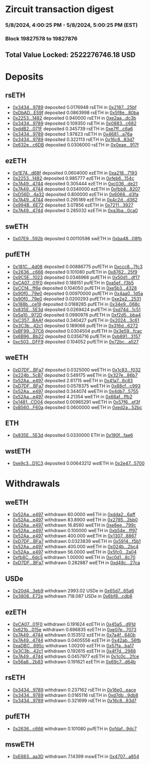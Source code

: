 # Zircuit transaction digest
### 5/8/2024, 4:00:25 PM - 5/8/2024, 5:00:25 PM (EST)
### Block 19827578 to 19827876

## Total Value Locked: 2522276746.18 USD

# Deposits
## rsETH
- [0x3434...9789](https://etherscan.io/address/0x34349c5569e7B846c3558961552D2202760A9789) deposited 0.0176948 rsETH in [0x2187...25bf](https://etherscan.io/tx/0x34349c5569e7B846c3558961552D2202760A9789)
- [0xDbAD...E59f](https://etherscan.io/address/0xDbAD18Eb01F4f9eaa3da106984AD764037BaE59f) deposited 0.0863998 rsETH in [0x5f8e...80ba](https://etherscan.io/tx/0xDbAD18Eb01F4f9eaa3da106984AD764037BaE59f)
- [0x2253...1482](https://etherscan.io/address/0x2253A74d0BBB7Bf4996C60fCFAa61F4e06C61482) deposited 0.940000 rsETH in [0xe2aa...dc3b](https://etherscan.io/tx/0x2253A74d0BBB7Bf4996C60fCFAa61F4e06C61482)
- [0x3434...9789](https://etherscan.io/address/0x34349c5569e7B846c3558961552D2202760A9789) deposited 0.109350 rsETH in [0x0883...c682](https://etherscan.io/tx/0x34349c5569e7B846c3558961552D2202760A9789)
- [0xddB2...071F](https://etherscan.io/address/0xddB20A475AeeAd0ceA068f98Cf83b2465D83071F) deposited 0.345739 rsETH in [0xe7ff...c6a6](https://etherscan.io/tx/0xddB20A475AeeAd0ceA068f98Cf83b2465D83071F)
- [0x3434...9789](https://etherscan.io/address/0x34349c5569e7B846c3558961552D2202760A9789) deposited 1.97823 rsETH in [0x4681...a76a](https://etherscan.io/tx/0x34349c5569e7B846c3558961552D2202760A9789)
- [0x3434...9789](https://etherscan.io/address/0x34349c5569e7B846c3558961552D2202760A9789) deposited 0.322113 rsETH in [0x16c8...83d7](https://etherscan.io/tx/0x34349c5569e7B846c3558961552D2202760A9789)
- [0x632e...c6DB](https://etherscan.io/address/0x632e82F4Cb5067065FaA663F74772B9b835fc6DB) deposited 0.0306000 rsETH in [0x0eae...917f](https://etherscan.io/tx/0x632e82F4Cb5067065FaA663F74772B9b835fc6DB)
## ezETH
- [0x1E74...d68f](https://etherscan.io/address/0x1E7476a7Ad5c4292B175399820AC8DbA0C39d68f) deposited 0.0604000 ezETH in [0xa218...7193](https://etherscan.io/tx/0x1E7476a7Ad5c4292B175399820AC8DbA0C39d68f)
- [0x2253...1482](https://etherscan.io/address/0x2253A74d0BBB7Bf4996C60fCFAa61F4e06C61482) deposited 0.985777 ezETH in [0xfeb6...154c](https://etherscan.io/tx/0x2253A74d0BBB7Bf4996C60fCFAa61F4e06C61482)
- [0x7A49...4744](https://etherscan.io/address/0x7A493Be5c2ce014cD049Bf178a1ac0Db1B434744) deposited 0.305444 ezETH in [0xc036...de21](https://etherscan.io/tx/0x7A493Be5c2ce014cD049Bf178a1ac0Db1B434744)
- [0x7A49...4744](https://etherscan.io/address/0x7A493Be5c2ce014cD049Bf178a1ac0Db1B434744) deposited 0.0340000 ezETH in [0xfbb8...8207](https://etherscan.io/tx/0x7A493Be5c2ce014cD049Bf178a1ac0Db1B434744)
- [0xD56D...4a32](https://etherscan.io/address/0xD56D92C93a3e549c42963f4e6395b709CE0E4a32) deposited 0.800000 ezETH in [0x6066...d3fa](https://etherscan.io/tx/0xD56D92C93a3e549c42963f4e6395b709CE0E4a32)
- [0x7A49...4744](https://etherscan.io/address/0x7A493Be5c2ce014cD049Bf178a1ac0Db1B434744) deposited 0.295189 ezETH in [0x4c2d...d362](https://etherscan.io/tx/0x7A493Be5c2ce014cD049Bf178a1ac0Db1B434744)
- [0x994B...6E72](https://etherscan.io/address/0x994B9acB32e8Eb44e098C909c47A613bc3c76E72) deposited 3.07856 ezETH in [0x7211...3927](https://etherscan.io/tx/0x994B9acB32e8Eb44e098C909c47A613bc3c76E72)
- [0x7A49...4744](https://etherscan.io/address/0x7A493Be5c2ce014cD049Bf178a1ac0Db1B434744) deposited 0.285032 ezETH in [0xa3ba...0ca0](https://etherscan.io/tx/0x7A493Be5c2ce014cD049Bf178a1ac0Db1B434744)
## swETH
- [0x07E9...592b](https://etherscan.io/address/0x07E91056c22D281E80740367C120D428fE00592b) deposited 0.00110598 swETH in [0xba48...08fb](https://etherscan.io/tx/0x07E91056c22D281E80740367C120D428fE00592b)
## pufETH
- [0x181C...4d08](https://etherscan.io/address/0x181C34f44fd4911C40C657EFc00B92BB656D4d08) deposited 0.00886775 pufETH in [0xccc8...7fc3](https://etherscan.io/tx/0x181C34f44fd4911C40C657EFc00B92BB656D4d08)
- [0x2636...c666](https://etherscan.io/address/0x263652F3d610158223af732F143b4421Fd22c666) deposited 0.101080 pufETH in [0x8762...25f9](https://etherscan.io/tx/0x263652F3d610158223af732F143b4421Fd22c666)
- [0x9C5E...1023](https://etherscan.io/address/0x9C5EDF45510F00f315db6b22C7D5E9eD7bE61023) deposited 0.0346966 pufETH in [0x50d1...df17](https://etherscan.io/tx/0x9C5EDF45510F00f315db6b22C7D5E9eD7bE61023)
- [0xCA07...01F0](https://etherscan.io/address/0xCA07457a68b03dfaba07Db492C4Bf6BFA91101F0) deposited 0.188151 pufETH in [0xa5ef...f3b5](https://etherscan.io/tx/0xCA07457a68b03dfaba07Db492C4Bf6BFA91101F0)
- [0xCCf4...ff6e](https://etherscan.io/address/0xCCf48587425143af4AaAdDA12Ada81271b5Cff6e) deposited 0.104050 pufETH in [0xe5b3...4328](https://etherscan.io/tx/0xCCf48587425143af4AaAdDA12Ada81271b5Cff6e)
- [0x90f0...79e0](https://etherscan.io/address/0x90f006d6db59AcAC7DD235811BB8655269E379e0) deposited 0.00970000 pufETH in [0x4aa0...1d5a](https://etherscan.io/tx/0x90f006d6db59AcAC7DD235811BB8655269E379e0)
- [0x90f0...79e0](https://etherscan.io/address/0x90f006d6db59AcAC7DD235811BB8655269E379e0) deposited 0.0200293 pufETH in [0xe2e2...2531](https://etherscan.io/tx/0x90f006d6db59AcAC7DD235811BB8655269E379e0)
- [0x188b...ce19](https://etherscan.io/address/0x188bfC49893Ea7a636c20Dd4C4cC7bAf92a1ce19) deposited 0.0188285 pufETH in [0x34e9...068c](https://etherscan.io/tx/0x188bfC49893Ea7a636c20Dd4C4cC7bAf92a1ce19)
- [0x835E...5E3d](https://etherscan.io/address/0x835E39BcB90fEd130644A8e9d75661aaB74A5E3d) deposited 0.0269424 pufETH in [0xd74d...1c51](https://etherscan.io/tx/0x835E39BcB90fEd130644A8e9d75661aaB74A5E3d)
- [0x5a10...972D](https://etherscan.io/address/0x5a10686a83ec6F158976123eB2E3c30A1A72972D) deposited 0.0990976 pufETH in [0xf2d5...bba4](https://etherscan.io/tx/0x5a10686a83ec6F158976123eB2E3c30A1A72972D)
- [0xC357...BAAf](https://etherscan.io/address/0xC357236Ed6f97F3810127A345E084ba1f06aBAAf) deposited 0.340427 pufETH in [0x2024...3c61](https://etherscan.io/tx/0xC357236Ed6f97F3810127A345E084ba1f06aBAAf)
- [0x3C3b...42c1](https://etherscan.io/address/0x3C3b10bddF25Ec5B577AeB54166076c95d0c42c1) deposited 0.189066 pufETH in [0x316d...6272](https://etherscan.io/tx/0x3C3b10bddF25Ec5B577AeB54166076c95d0c42c1)
- [0xBF99...37C6](https://etherscan.io/address/0xBF99296CBE17386290E22cC11C58ADcD253d37C6) deposited 0.0304504 pufETH in [0x3e59...fcac](https://etherscan.io/tx/0xBF99296CBE17386290E22cC11C58ADcD253d37C6)
- [0x6B96...Bb22](https://etherscan.io/address/0x6B96E320beF222f0C5AadF04b5f17eA9Fc52Bb22) deposited 0.0356716 pufETH in [0xb891...3157](https://etherscan.io/tx/0x6B96E320beF222f0C5AadF04b5f17eA9Fc52Bb22)
- [0xc503...DFF9](https://etherscan.io/address/0xc503d04Ea44707728FF1250a1A43dA5E6EA9DFF9) deposited 0.104052 pufETH in [0x72bc...a527](https://etherscan.io/tx/0xc503d04Ea44707728FF1250a1A43dA5E6EA9DFF9)
## weETH
- [0xD7DF...BFa7](https://etherscan.io/address/0xD7DF7E085214743530afF339aFC420c7c720BFa7) deposited 0.0325000 weETH in [0x1c83...f032](https://etherscan.io/tx/0xD7DF7E085214743530afF339aFC420c7c720BFa7)
- [0x224b...5cB7](https://etherscan.io/address/0x224bd398955107191B08D8695dC3CB7Be8145cB7) deposited 0.549175 weETH in [0x327e...86b7](https://etherscan.io/tx/0x224bd398955107191B08D8695dC3CB7Be8145cB7)
- [0x52Aa...e497](https://etherscan.io/address/0x52Aa899454998Be5b000Ad077a46Bbe360F4e497) deposited 2.61715 weETH in [0x41a7...6c83](https://etherscan.io/tx/0x52Aa899454998Be5b000Ad077a46Bbe360F4e497)
- [0xD7DF...BFa7](https://etherscan.io/address/0xD7DF7E085214743530afF339aFC420c7c720BFa7) deposited 0.0578375 weETH in [0x88cf...c993](https://etherscan.io/tx/0xD7DF7E085214743530afF339aFC420c7c720BFa7)
- [0x52Aa...e497](https://etherscan.io/address/0x52Aa899454998Be5b000Ad077a46Bbe360F4e497) deposited 0.344074 weETH in [0x4db7...5755](https://etherscan.io/tx/0x52Aa899454998Be5b000Ad077a46Bbe360F4e497)
- [0x52Aa...e497](https://etherscan.io/address/0x52Aa899454998Be5b000Ad077a46Bbe360F4e497) deposited 4.21354 weETH in [0x66af...ffb2](https://etherscan.io/tx/0x52Aa899454998Be5b000Ad077a46Bbe360F4e497)
- [0x1481...CD04](https://etherscan.io/address/0x14815EFE85e0E9348c3422B98F2330946b48CD04) deposited 0.00965291 weETH in [0x57f6...ef3f](https://etherscan.io/tx/0x14815EFE85e0E9348c3422B98F2330946b48CD04)
- [0xB560...F60a](https://etherscan.io/address/0xB560734bfCC8744b140b318D5973b4B9a973F60a) deposited 0.0600000 weETH in [0xed2a...52bc](https://etherscan.io/tx/0xB560734bfCC8744b140b318D5973b4B9a973F60a)
## ETH
- [0x835E...5E3d](https://etherscan.io/address/0x835E39BcB90fEd130644A8e9d75661aaB74A5E3d) deposited 0.0330000 ETH in [0x190f...fae6](https://etherscan.io/tx/0x835E39BcB90fEd130644A8e9d75661aaB74A5E3d)
## wstETH
- [0xe9c3...D1C3](https://etherscan.io/address/0xe9c3Ba9c7009A82D78E081543461C88D4E7bD1C3) deposited 0.00643212 wstETH in [0x2e47...5700](https://etherscan.io/tx/0xe9c3Ba9c7009A82D78E081543461C88D4E7bD1C3)
# Withdrawals
## weETH
- [0x52Aa...e497](https://etherscan.io/address/0x52Aa899454998Be5b000Ad077a46Bbe360F4e497) withdrawn 60.0000 weETH in [0xdda2...6aff](https://etherscan.io/tx/0x52Aa899454998Be5b000Ad077a46Bbe360F4e497)
- [0x52Aa...e497](https://etherscan.io/address/0x52Aa899454998Be5b000Ad077a46Bbe360F4e497) withdrawn 83.8900 weETH in [0x2785...2bb0](https://etherscan.io/tx/0x52Aa899454998Be5b000Ad077a46Bbe360F4e497)
- [0x52Aa...e497](https://etherscan.io/address/0x52Aa899454998Be5b000Ad077a46Bbe360F4e497) withdrawn 16.8560 weETH in [0xe6ee...799c](https://etherscan.io/tx/0x52Aa899454998Be5b000Ad077a46Bbe360F4e497)
- [0x52Aa...e497](https://etherscan.io/address/0x52Aa899454998Be5b000Ad077a46Bbe360F4e497) withdrawn 0.100000 weETH in [0xb54e...ff97](https://etherscan.io/tx/0x52Aa899454998Be5b000Ad077a46Bbe360F4e497)
- [0x52Aa...e497](https://etherscan.io/address/0x52Aa899454998Be5b000Ad077a46Bbe360F4e497) withdrawn 400.000 weETH in [0x1307...8867](https://etherscan.io/tx/0x52Aa899454998Be5b000Ad077a46Bbe360F4e497)
- [0xD7DF...BFa7](https://etherscan.io/address/0xD7DF7E085214743530afF339aFC420c7c720BFa7) withdrawn 0.0323839 weETH in [0x5914...f5b1](https://etherscan.io/tx/0xD7DF7E085214743530afF339aFC420c7c720BFa7)
- [0x52Aa...e497](https://etherscan.io/address/0x52Aa899454998Be5b000Ad077a46Bbe360F4e497) withdrawn 400.000 weETH in [0x024b...2bc4](https://etherscan.io/tx/0x52Aa899454998Be5b000Ad077a46Bbe360F4e497)
- [0x52Aa...e497](https://etherscan.io/address/0x52Aa899454998Be5b000Ad077a46Bbe360F4e497) withdrawn 56.0000 weETH in [0x5fc0...2a04](https://etherscan.io/tx/0x52Aa899454998Be5b000Ad077a46Bbe360F4e497)
- [0xfb8C...6dc5](https://etherscan.io/address/0xfb8C399cc6319AbA36FEe9f65110c8AA72216dc5) withdrawn 1.00000 weETH in [0xc0d1...8c70](https://etherscan.io/tx/0xfb8C399cc6319AbA36FEe9f65110c8AA72216dc5)
- [0xD7DF...BFa7](https://etherscan.io/address/0xD7DF7E085214743530afF339aFC420c7c720BFa7) withdrawn 0.282887 weETH in [0xd48c...27ca](https://etherscan.io/tx/0xD7DF7E085214743530afF339aFC420c7c720BFa7)
## USDe
- [0x20d4...3eb9](https://etherscan.io/address/0x20d4d6DB7F9CE71457b7d0EA2de940f44Fa73eb9) withdrawn 2993.02 USDe in [0x65d7...65a6](https://etherscan.io/tx/0x20d4d6DB7F9CE71457b7d0EA2de940f44Fa73eb9)
- [0x3808...E72e](https://etherscan.io/address/0x380826D6De63dB9b21FACae887D2DcBE774FE72e) withdrawn 718.087 USDe in [0x6bf8...cdb8](https://etherscan.io/tx/0x380826D6De63dB9b21FACae887D2DcBE774FE72e)
## ezETH
- [0xCA07...01F0](https://etherscan.io/address/0xCA07457a68b03dfaba07Db492C4Bf6BFA91101F0) withdrawn 0.191624 ezETH in [0x45a5...d91d](https://etherscan.io/tx/0xCA07457a68b03dfaba07Db492C4Bf6BFA91101F0)
- [0x621b...015e](https://etherscan.io/address/0x621b9f61B09c9438A5E0eBf5D6E37E075178015e) withdrawn 0.696835 ezETH in [0xe07e...7073](https://etherscan.io/tx/0x621b9f61B09c9438A5E0eBf5D6E37E075178015e)
- [0x7A49...4744](https://etherscan.io/address/0x7A493Be5c2ce014cD049Bf178a1ac0Db1B434744) withdrawn 0.153512 ezETH in [0x7a4f...640b](https://etherscan.io/tx/0x7A493Be5c2ce014cD049Bf178a1ac0Db1B434744)
- [0x7A49...4744](https://etherscan.io/address/0x7A493Be5c2ce014cD049Bf178a1ac0Db1B434744) withdrawn 0.0405556 ezETH in [0x42ab...56fb](https://etherscan.io/tx/0x7A493Be5c2ce014cD049Bf178a1ac0Db1B434744)
- [0xaDBC...695c](https://etherscan.io/address/0xaDBC3CBb5E284F387E309Ba127eb7E1e9B8F695c) withdrawn 1.00200 ezETH in [0x57fa...ba17](https://etherscan.io/tx/0xaDBC3CBb5E284F387E309Ba127eb7E1e9B8F695c)
- [0x3C3b...42c1](https://etherscan.io/address/0x3C3b10bddF25Ec5B577AeB54166076c95d0c42c1) withdrawn 0.192615 ezETH in [0x4f7d...2988](https://etherscan.io/tx/0x3C3b10bddF25Ec5B577AeB54166076c95d0c42c1)
- [0x7A49...4744](https://etherscan.io/address/0x7A493Be5c2ce014cD049Bf178a1ac0Db1B434744) withdrawn 0.0457977 ezETH in [0x1c0c...2fce](https://etherscan.io/tx/0x7A493Be5c2ce014cD049Bf178a1ac0Db1B434744)
- [0x56a8...2b83](https://etherscan.io/address/0x56a8e636ee89f900FdF346355E753645d7ec2b83) withdrawn 0.191621 ezETH in [0x69c7...d64b](https://etherscan.io/tx/0x56a8e636ee89f900FdF346355E753645d7ec2b83)
## rsETH
- [0x3434...9789](https://etherscan.io/address/0x34349c5569e7B846c3558961552D2202760A9789) withdrawn 0.237162 rsETH in [0x16e0...eace](https://etherscan.io/tx/0x34349c5569e7B846c3558961552D2202760A9789)
- [0x3434...9789](https://etherscan.io/address/0x34349c5569e7B846c3558961552D2202760A9789) withdrawn 0.0165116 rsETH in [0xd7db...9db8](https://etherscan.io/tx/0x34349c5569e7B846c3558961552D2202760A9789)
- [0x3434...9789](https://etherscan.io/address/0x34349c5569e7B846c3558961552D2202760A9789) withdrawn 0.321699 rsETH in [0x16c8...83d7](https://etherscan.io/tx/0x34349c5569e7B846c3558961552D2202760A9789)
## pufETH
- [0x2636...c666](https://etherscan.io/address/0x263652F3d610158223af732F143b4421Fd22c666) withdrawn 0.101080 pufETH in [0xfdaf...9dc7](https://etherscan.io/tx/0x263652F3d610158223af732F143b4421Fd22c666)
## mswETH
- [0xE683...aa3D](https://etherscan.io/address/0xE68360Bbb4aB26971bE2D58dB5c234E52f88aa3D) withdrawn 7.14399 mswETH in [0x4707...a854](https://etherscan.io/tx/0xE68360Bbb4aB26971bE2D58dB5c234E52f88aa3D)

